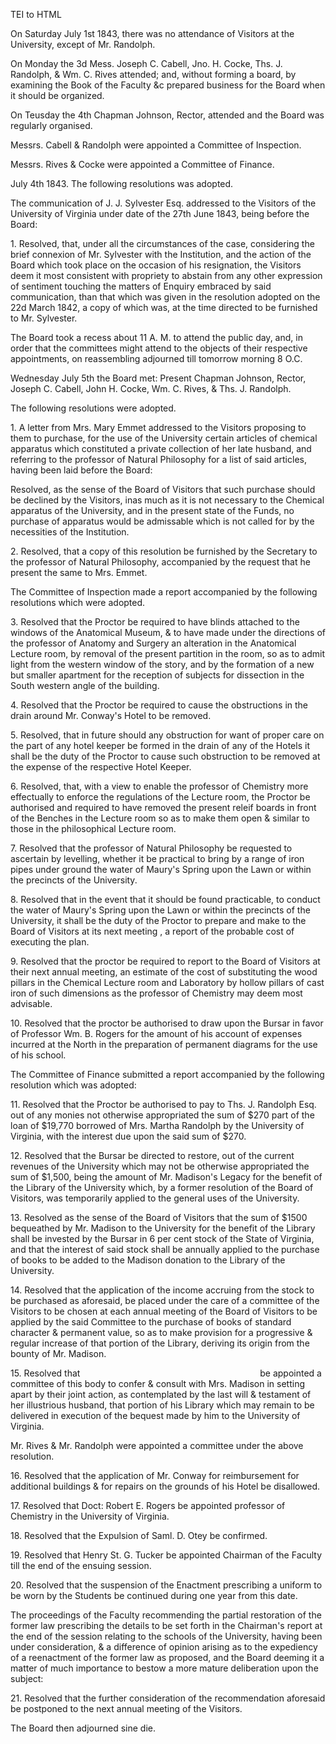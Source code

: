  TEI to HTML

On Saturday July 1st 1843, there was no attendance of Visitors at the University, except of Mr. Randolph.

On Monday the 3d Mess. Joseph C. Cabell, Jno. H. Cocke, Ths. J. Randolph, & Wm. C. Rives attended; and, without forming a board, by examining the Book of the Faculty &c prepared business for the Board when it should be organized.

On Teusday the 4th Chapman Johnson, Rector, attended and the Board was regularly organised.

Messrs. Cabell & Randolph were appointed a Committee of Inspection.

Messrs. Rives & Cocke were appointed a Committee of Finance.

July 4th 1843. The following resolutions was adopted.

The communication of J. J. Sylvester Esq. addressed to the Visitors of the University of Virginia under date of the 27th June 1843, being before the Board:

1\. Resolved, that, under all the circumstances of the case, considering the brief connexion of Mr. Sylvester with the Institution, and the action of the Board which took place on the occasion of his resignation, the Visitors deem it most consistent with propriety to abstain from any other expression of sentiment touching the matters of Enquiry embraced by said communication, than that which was given in the resolution adopted on the 22d March 1842, a copy of which was, at the time directed to be furnished to Mr. Sylvester.

The Board took a recess about 11 A. M. to attend the public day, and, in order that the committees might attend to the objects of their respective appointments, on reassembling adjourned till tomorrow morning 8 O.C.

Wednesday July 5th the Board met: Present Chapman Johnson, Rector, Joseph C. Cabell, John H. Cocke, Wm. C. Rives, & Ths. J. Randolph.

The following resolutions were adopted.

1\. A letter from Mrs. Mary Emmet addressed to the Visitors proposing to them to purchase, for the use of the University certain articles of chemical apparatus which constituted a private collection of her late husband, and referring to the professor of Natural Philosophy for a list of said articles, having been laid before the Board:

Resolved, as the sense of the Board of Visitors that such purchase should be declined by the Visitors, inas much as it is not necessary to the Chemical apparatus of the University, and in the present state of the Funds, no purchase of apparatus would be admissable which is not called for by the necessities of the Institution.

2\. Resolved, that a copy of this resolution be furnished by the Secretary to the professor of Natural Philosophy, accompanied by the request that he present the same to Mrs. Emmet.

The Committee of Inspection made a report accompanied by the following resolutions which were adopted.

3\. Resolved that the Proctor be required to have blinds attached to the windows of the Anatomical Museum, & to have made under the directions of the professor of Anatomy and Surgery an alteration in the Anatomical Lecture room, by removal of the present partition in the room, so as to admit light from the western window of the story, and by the formation of a new but smaller apartment for the reception of subjects for dissection in the South western angle of the building.

4\. Resolved that the Proctor be required to cause the obstructions in the drain around Mr. Conway's Hotel to be removed.

5\. Resolved, that in future should any obstruction for want of proper care on the part of any hotel keeper be formed in the drain of any of the Hotels it shall be the duty of the Proctor to cause such obstruction to be removed at the expense of the respective Hotel Keeper.

6\. Resolved, that, with a view to enable the professor of Chemistry more effectually to enforce the regulations of the Lecture room, the Proctor be authorised and required to have removed the present releif boards in front of the Benches in the Lecture room so as to make them open & similar to those in the philosophical Lecture room.

7\. Resolved that the professor of Natural Philosophy be requested to ascertain by levelling, whether it be practical to bring by a range of iron pipes under ground the water of Maury's Spring upon the Lawn or within the precincts of the University.

8\. Resolved that in the event that it should be found practicable, to conduct the water of Maury's Spring upon the Lawn or within the precincts of the University, it shall be the duty of the Proctor to prepare and make to the Board of Visitors at its next meeting , a report of the probable cost of executing the plan.

9\. Resolved that the proctor be required to report to the Board of Visitors at their next annual meeting, an estimate of the cost of substituting the wood pillars in the Chemical Lecture room and Laboratory by hollow pillars of cast iron of such dimensions as the professor of Chemistry may deem most advisable.

10\. Resolved that the proctor be authorised to draw upon the Bursar in favor of Professor Wm. B. Rogers for the amount of his account of expenses incurred at the North in the preparation of permanent diagrams for the use of his school.

The Committee of Finance submitted a report accompanied by the following resolution which was adopted:

11\. Resolved that the Proctor be authorised to pay to Ths. J. Randolph Esq. out of any monies not otherwise appropriated the sum of $270 part of the loan of $19,770 borrowed of Mrs. Martha Randolph by the University of Virginia, with the interest due upon the said sum of $270.

12\. Resolved that the Bursar be directed to restore, out of the current revenues of the University which may not be otherwise appropriated the sum of $1,500, being the amount of Mr. Madison's Legacy for the benefit of the Library of the University which, by a former resolution of the Board of Visitors, was temporarily applied to the general uses of the University.

13\. Resolved as the sense of the Board of Visitors that the sum of $1500 bequeathed by Mr. Madison to the University for the benefit of the Library shall be invested by the Bursar in 6 per cent stock of the State of Virginia, and that the interest of said stock shall be annually applied to the purchase of books to be added to the Madison donation to the Library of the University.

14\. Resolved that the application of the income accruing from the stock to be purchased as aforesaid, be placed under the care of a committee of the Visitors to be chosen at each annual meeting of the Board of Visitors to be applied by the said Committee to the purchase of books of standard character & permanent value, so as to make provision for a progressive & regular increase of that portion of the Library, deriving its origin from the bounty of Mr. Madison.

15\. Resolved that                      be appointed a committee of this body to confer & consult with Mrs. Madison in setting apart by their joint action, as contemplated by the last will & testament of her illustrious husband, that portion of his Library which may remain to be delivered in execution of the bequest made by him to the University of Virginia.

Mr. Rives & Mr. Randolph were appointed a committee under the above resolution.

16\. Resolved that the application of Mr. Conway for reimbursement for additional buildings & for repairs on the grounds of his Hotel be disallowed.

17\. Resolved that Doct: Robert E. Rogers be appointed professor of Chemistry in the University of Virginia.

18\. Resolved that the Expulsion of Saml. D. Otey be confirmed.

19\. Resolved that Henry St. G. Tucker be appointed Chairman of the Faculty till the end of the ensuing session.

20\. Resolved that the suspension of the Enactment prescribing a uniform to be worn by the Students be continued during one year from this date.

The proceedings of the Faculty recommending the partial restoration of the former law prescribing the details to be set forth in the Chairman's report at the end of the session relating to the schools of the University, having been under consideration, & a difference of opinion arising as to the expediency of a reenactment of the former law as proposed, and the Board deeming it a matter of much importance to bestow a more mature deliberation upon the subject:

21\. Resolved that the further consideration of the recommendation aforesaid be postponed to the next annual meeting of the Visitors.

The Board then adjourned sine die.